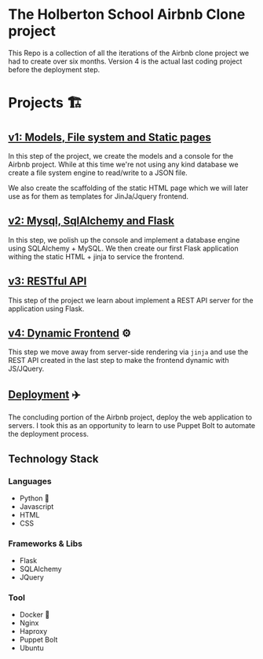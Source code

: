 # The Holberton School Airbnb Clone project

This Repo is a collection of all the iterations of the Airbnb clone project we had to create over six months. Version 4 is the actual last coding project before the deployment step.

# Projects :building_construction:

## [v1: Models, File system and Static pages](https://github.com/Ostoyae/AirBnB_clone) 

In this step of the project, we create the models and a console for the
Airbnb project. While at this time we're not using any kind database we
create a file system engine to read/write to a JSON file.

We also create the scaffolding of the static HTML page which we will later
use as for them as templates for JinJa/Jquery frontend.

## [v2: Mysql, SqlAlchemy and Flask](https://github.com/Ostoyae/AirBnB_clone_v2)
 In this step, we polish up the console and implement a database
engine using SQLAlchemy + MySQL. We then create our first Flask
application withing the static HTML + jinja to service the frontend.

## [v3: RESTful API](https://github.com/Ostoyae/AirBnB_clone_v3)
This step of the project we learn about implement a REST API server for
the application using Flask.

## [v4: Dynamic Frontend](https://github.com/Ostoyae/AirBnB_clone_v4) :gear:
This step we move away from server-side rendering via `jinja` and use
the REST API created in the last step to make the frontend dynamic with
JS/JQuery.

## [Deployment](https://github.com/Ostoyae/HBNB_Airbnb) :airplane: 
The concluding portion of the Airbnb project, deploy the web application to servers. I took this as an opportunity to learn to use Puppet Bolt to automate the deployment process.


## Technology Stack

### Languages
 - Python :snake:
 - Javascript
 - HTML 
 - CSS
 
### Frameworks & Libs
- Flask 
- SQLAlchemy 
- JQuery

### Tool
- Docker :whale:
- Nginx
- Haproxy 
- Puppet Bolt
- Ubuntu
